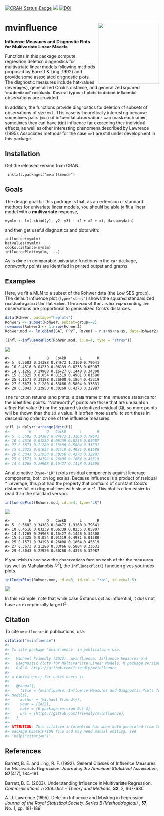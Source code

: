 
<!-- README.md is generated from README.Rmd. Please edit that file and knit again -->

[![CRAN_Status_Badge](http://www.r-pkg.org/badges/version/mvinfluence)](https://cran.r-project.org/package=mvinfluence)
[![](http://cranlogs.r-pkg.org/badges/grand-total/mvinfluence)](https://cran.r-project.org/package=mvinfluence)
[![DOI](https://zenodo.org/badge/128774860.svg)](https://zenodo.org/badge/latestdoi/128774860)

# mvinfluence <img src="man/figures/mvinfluence-logo.png" align="right" height="200px" />

**Influence Measures and Diagnostic Plots for Multivariate Linear
Models**

Functions in this package compute regression deletion diagnostics for
multivariate linear models following methods proposed by Barrett & Ling
(1992) and provide some associated diagnostic plots. The diagnostic
measures include hat-values (leverages), generalized Cook’s distance,
and generalized squared ‘studentized’ residuals. Several types of plots
to detect influential observations are provided.

In addition, the functions provide diagnostics for deletion of subsets
of observations of size `m>1`. This case is theoretically interesting
because sometimes pairs (`m=2`) of influential observations can mask
each other, sometimes they can have joint influence far exceeding their
individual effects, as well as other interesting phenomena described by
Lawrence (1995). Associated methods for the case `m>1` are still under
development in this package.

## Installation

Get the released version from CRAN:

     install.packages("mvinfluence")

## Goals

The design goal for this package is that, as an extension of standard
methods for univariate linear models, you should be able to fit a linear
model with a **multivariate** response,

    mymlm <- lm( cbind(y1, y2, y3) ~ x1 + x2 + x3, data=mydata)

and then get useful diagnostics and plots with:

    influence(mymlm)
    hatvalues(mymlm)
    cooks.distance(mymlm)
    influencePlot(mymlm, ...)  

As is done in comparable univariate functions in the `car` package,
*noteworthy* points are identified in printed output and graphs.

## Examples

Here, we fit a MLM to a subset of the Rohwer data (the Low SES group).
The default influence plot (`type="stres"`) shows the squared
standardized residual against the Hat value. The areas of the circles
representing the observations are proportional to generalized Cook’s
distances.

``` r
data(Rohwer, package="heplots")
Rohwer2 <- subset(Rohwer, subset=group==2)
rownames(Rohwer2)<- 1:nrow(Rohwer2)
Rohwer.mod <- lm(cbind(SAT, PPVT, Raven) ~ n+s+ns+na+ss, data=Rohwer2)

(infl <-influencePlot(Rohwer.mod, id.n=4, type = "stres"))
```

![](man/figures/README-rohwer1-1.png)<!-- -->

    #>         H       Q   CookD      L       R
    #> 5  0.5682 0.34388 0.84672 1.3160 0.79641
    #> 10 0.4516 0.03239 0.06339 0.8235 0.05907
    #> 14 0.1265 0.29968 0.16427 0.1448 0.34308
    #> 15 0.3325 0.01054 0.01519 0.4981 0.01580
    #> 25 0.1571 0.38198 0.26008 0.1864 0.45319
    #> 27 0.3673 0.21280 0.33866 0.5804 0.33631
    #> 29 0.3043 0.22950 0.30260 0.4373 0.32987

The function returns (and prints) a data frame of the influence
statistics for the identified points. “Noteworthy” points are those that
are unusual on *either* Hat value (H) or the squared studentized
residual (Q), so more points will be shown than the `id.n` value. It is
often more useful to sort these in descending order by one of the
influence measures.

``` r
infl |> dplyr::arrange(desc(H))
#>         H       Q   CookD      L       R
#> 5  0.5682 0.34388 0.84672 1.3160 0.79641
#> 10 0.4516 0.03239 0.06339 0.8235 0.05907
#> 27 0.3673 0.21280 0.33866 0.5804 0.33631
#> 15 0.3325 0.01054 0.01519 0.4981 0.01580
#> 29 0.3043 0.22950 0.30260 0.4373 0.32987
#> 25 0.1571 0.38198 0.26008 0.1864 0.45319
#> 14 0.1265 0.29968 0.16427 0.1448 0.34308
```

An alternative (`type="LR"`) plots residual components against leverage
components, both on log scales. Because influence is a product of
residual \* Leverage, this plot had the property that contours of
constant Cook’s distance fall on diagonal lines with slope = -1. This
plot is often easier to read than the standard version.

``` r
influencePlot(Rohwer.mod, id.n=4, type="LR")
```

![](man/figures/README-rohwer2-1.png)<!-- -->

    #>         H       Q   CookD      L       R
    #> 5  0.5682 0.34388 0.84672 1.3160 0.79641
    #> 10 0.4516 0.03239 0.06339 0.8235 0.05907
    #> 14 0.1265 0.29968 0.16427 0.1448 0.34308
    #> 15 0.3325 0.01054 0.01519 0.4981 0.01580
    #> 25 0.1571 0.38198 0.26008 0.1864 0.45319
    #> 27 0.3673 0.21280 0.33866 0.5804 0.33631
    #> 29 0.3043 0.22950 0.30260 0.4373 0.32987

If you wish to see how the observations fare on each of the the measures
(as well as Mahalanobis $D^2$), the `inflIndexPlot()` function gives you
index plots.

``` r
infIndexPlot(Rohwer.mod, id.n=3, id.col = "red", id.cex=1.5)
```

![](man/figures/README-indexplot-1.png)<!-- -->

In this example, note that while case 5 stands out as influential, it
does not have an exceptionally large $D^2$.

## Citation

To cite `mvinfluence` in publications, use:

``` r
citation("mvinfluence")
#> 
#> To cite package 'mvinfluence' in publications use:
#> 
#>   Michael Friendly (2022). mvinfluence: Influence Measures and
#>   Diagnostic Plots for Multivariate Linear Models. R package version
#>   0.8-4. https://github.com/friendly/mvinfluence
#> 
#> A BibTeX entry for LaTeX users is
#> 
#>   @Manual{,
#>     title = {mvinfluence: Influence Measures and Diagnostic Plots for Multivariate Linear
#> Models},
#>     author = {Michael Friendly},
#>     year = {2022},
#>     note = {R package version 0.8-4},
#>     url = {https://github.com/friendly/mvinfluence},
#>   }
#> 
#> ATTENTION: This citation information has been auto-generated from the
#> package DESCRIPTION file and may need manual editing, see
#> 'help("citation")'.
```

## References

Barrett, B. E. and Ling, R. F. (1992). General Classes of Influence
Measures for Multivariate Regression. *Journal of the American
Statistical Association*, **87**(417), 184-191.

Barrett, B. E. (2003). Understanding Influence in Multivariate
Regression. *Communications in Statistics – Theory and Methods*, **32**,
3, 667-680.

A. J. Lawrence (1995). Deletion Influence and Masking in Regression
*Journal of the Royal Statistical Society. Series B (Methodological)* ,
**57**, No. 1, pp. 181-189.
